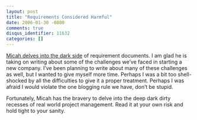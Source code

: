 ```yaml
---
layout: post
title: "Requirements Considered Harmful"
date: 2006-01-30 -0800
comments: true
disqus_identifier: 11632
categories: []
---
```

[Micah delves into the dark
side](http://micahdylan.com/archive/2006/01/30/Requirementsmaybeharmful.aspx)
of requirement documents. I am glad he is taking on writing about some
of the challenges we’ve faced in starting a new company. I’ve been
planning to write about many of these challenges as well, but I wanted
to give myself more time. Perhaps I was a bit too shell-shocked by all
the difficulties to give it a proper treatment. Perhaps I was afraid I
would violate the one blogging rule we have, don’t be stupid.

Fortunately, Micah has the bravery to delve into the deep dark dirty
recesses of real world project management. Read it at your own risk and
hold tight to your sanity.

